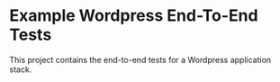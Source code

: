 Example Wordpress End-To-End Tests
===============================
This project contains the end-to-end tests for a Wordpress application stack.
